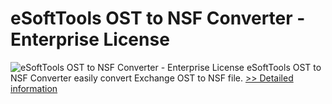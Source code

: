 # eSoftTools OST to NSF Converter - Enterprise License
![eSoftTools OST to NSF Converter - Enterprise License](https://mycommerce.akamaized.net/api/pimages/P300877981/BIG/300877981.GIF)
eSoftTools OST to NSF Converter easily convert Exchange OST to NSF file.
[>> Detailed information](https://secure.shareit.com/shareit/product.html?productid=300877981&affiliateid=200057808)